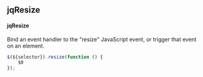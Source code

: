 ## jqResize
#### jqResize
Bind an event handler to the "resize" JavaScript event, or trigger that event on an element.
```javascript
$(${selector}).resize(function () { 
	$0
});
```
